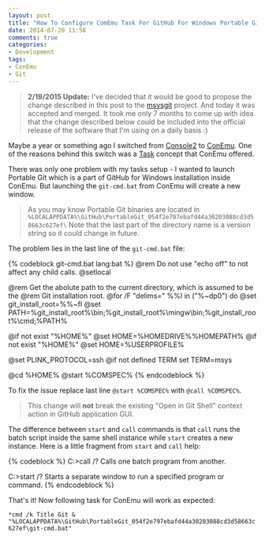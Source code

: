 ```yaml
---
layout: post
title: "How To Configure ComEmu Task For GitHub For Windows Portable Git"
date: 2014-07-20 11:58
comments: true
categories:
- Development
tags:
- ConEmu
- Git
---
```


> **2/19/2015 Update:** I've decided that it would be good to propose the change described in this post to the [msysgit](https://github.com/msysgit/msysgit) project. And today it was accepted and merged. 
> It took me only 7 months to come up with idea that the change described below could be included into the official release of the software that I'm using on a daily basis :)

Maybe a year or something ago I switched from [Console2](http://sourceforge.net/projects/console/files/) to [ConEmu](http://code.google.com/p/conemu-maximus5/). One of the reasons behind this switch was a [Task](http://code.google.com/p/conemu-maximus5/wiki/SettingsTasks) concept that ConEmu offered. 

There was only one problem with my tasks setup - I wanted to launch Portable Git which is a part of GitHub for Windows installation inside ConEmu. But launching the `git-cmd.bat` from ConEmu will create a new  window.

> As you may know Portable Git binaries are located in  `%LOCALAPPDATA%\GitHub\PortableGit_054f2e797ebafd44a30203088cd3d58663c627ef\`
> Note that the last part of the directory name is a version string so it could change in future.

The problem lies in the last line of the `git-cmd.bat` file:

{% codeblock git-cmd.bat lang:bat %}
@rem Do not use "echo off" to not affect any child calls.
@setlocal

@rem Get the abolute path to the current directory, which is assumed to be the
@rem Git installation root.
@for /F "delims=" %%I in ("%~dp0") do @set git_install_root=%%~fI
@set PATH=%git_install_root%\bin;%git_install_root%\mingw\bin;%git_install_root%\cmd;%PATH%

@if not exist "%HOME%" @set HOME=%HOMEDRIVE%%HOMEPATH%
@if not exist "%HOME%" @set HOME=%USERPROFILE%

@set PLINK_PROTOCOL=ssh
@if not defined TERM set TERM=msys

@cd %HOME%
@start %COMSPEC%
{% endcodeblock %}

To fix the issue replace last line `@start %COMSPEC%` with `@call %COMSPEC%`.

> This change will **not** break the existing "Open in Git Shell" context action in GitHub application GUI.

The difference between `start` and `call` commands is that `call` runs the batch script inside the same shell instance while `start` creates a new instance. Here is a little fragment from `start` and `call` help:

{% codeblock %}
C:\>call /?
Calls one batch program from another.

C:\>start /?
Starts a separate window to run a specified program or command.
{% endcodeblock %}

That's it! Now following task for ConEmu will work as expected:

`*cmd /k Title Git & "%LOCALAPPDATA%\GitHub\PortableGit_054f2e797ebafd44a30203088cd3d58663c627ef\git-cmd.bat"`